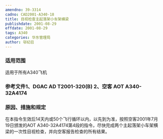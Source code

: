 ```yaml
---
amendno: 39-3314  
cadno: CAD2001-A340-18  
title: 目视检查主起落架小车架横梁  
publishdate: 2001-08-29  
effdate: 2001-08-29  
tags: A340  
categories: 华东管理局  
author: 邬纪召  
---
```

  
### 适用范围  
适用于所有A340飞机  
  
<!--more-->  
### 参考文件1、DGAC AD T2001-320(B) 2、空客 AOT A340-32A4174  
  
### 原因、措施和规定  
在本指令生效后14天内或50个飞行循环以内，以先到为准，按照空客2001年7月19日颁发的AOT A340-32A4174第4段的指令，尽快完成两个主起落架小车架横梁的一次性目视检查，并向空客报告检查的所有结果。  
